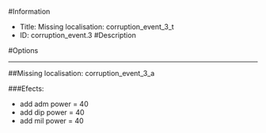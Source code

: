 #Information
 - Title: Missing localisation: corruption_event_3_t
 - ID: corruption_event.3
#Description

#Options

___
##Missing localisation: corruption_event_3_a

###Efects:<ul><li>add adm power = 40</li><li>add dip power = 40</li><li>add mil power = 40</li></ul>
